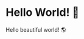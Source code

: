 <!--
repository: https://github.com/philip-gai/announcement-drafter-demo
category: announcements
-->

<!-- This is the post title -->
# Hello World! 👋

Hello beautiful world! 🌎
